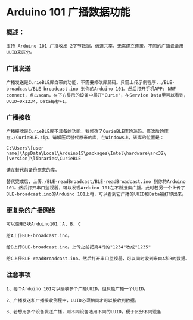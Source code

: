 # Arduino 101 广播数据功能

### 概述：
    支持 Arduino 101 广播收发 2字节数据，信道共享，无需建立连接，不同的广播设备用UUID来区分。

    
### 广播发送
    广播发送是CurieBLE库自带的功能，不需要修改库源码。只需上传示例程序../BLE-broadcast/BLE-broadcast.ino 到你的Arduino 101。然后打开手机APP: NRF connect，点击scan，在下方显示的设备中展开"Curie"，在Service Data里可以看到，UUID=0x1234，Data每秒+1。


### 广播接收
    广播接收是CurieBLE库不具备的功能，我修改了CurieBLE库的源码。修改后的库在./CurieBLE.zip。请解压后替代原来的库，在Windows上，该库的位置是：

    C:\Users\[user name]\AppData\Local\Arduino15\packages\Intel\hardware\arc32\[version]\libraries\CurieBLE

    请在替代前备份原来的库。

    替代完成后，上传./BLE-readBroadcast/BLE-readBroadcast.ino 到你的Arduino 101。然后打开串口监视器，可以发现Arduino 101在不断搜索广播。此时若另一个上传了BLE-broadcast.ino的Arduino 101上电，可以看到它广播的UUID和Data被打印出来。

### 更复杂的广播网络

    可以使用3块Arduino101：A, B, C

    给A上传BLE-broadcast.ino。

    给B上传BLE-broadcast.ino。上传之前把第4行的"1234"改成"1235"

    给C上传BLE-readBroadcast.ino。然后打开串口监视器，可以同时收到来自A和B的数据。


### 注意事项
    1、每个Arduino 101可以接收多个广播UUID，但只能广播一个UUID。

    2、广播发送和广播接收例程中，UUID必须相同才可以接收到数据。

    3、若想用多个设备发送广播，则不同设备选用不同的UUID，便于区分不同设备